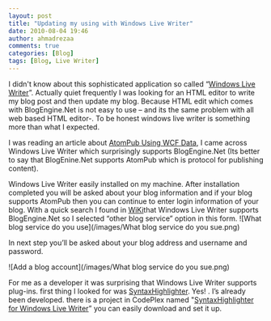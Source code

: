 ```yaml
---
layout: post
title: "Updating my using with Windows Live Writer"
date: 2010-08-04 19:46
author: ahmadrezaa
comments: true
categories: [Blog]
tags: [Blog, Live Writer]
---
```

I didn't know about this sophisticated application so called “[Windows Live Writer](http://explore.live.com/windows-live-writer)”. Actually quiet frequently I was looking for an HTML editor to write my blog post and then update my blog. Because HTML edit which comes with BlogEngine.Net is not easy to use – and its the same problem with all web based HTML editor-. To be honest windows live writer is something more than what I expected.

I was reading an article about [AtomPub Using WCF Data](http://msdn.microsoft.com/en-au/magazine/ff872392.aspx), I came across Windows Live Writer which surprisingly supports BlogEngine.Net (Its better to say that BlogEnine.Net supports AtomPub which is protocol for publishing content).

Windows Live Writer easily installed on my machine. After installation completed you will be asked about your blog information and if your blog supports AtomPub then you can continue to enter login information of your blog. With a quick search I found in [WiKi](http://en.wikipedia.org/wiki/Windows_Live_Writer)that Windows Live Writer supports BlogEngine.Net so I selected “other blog service” option in this form.
![What blog service do you use](/images/What blog service do you sue.png)

In next step you’ll be asked about your blog address and username and password.

![Add a blog account](/images/What blog service do you sue.png)

For me as a developer it was surprising that Windows Live Writer supports plug-ins. first thing I looked for was [SyntaxHighlighter](http://code.google.com/p/syntaxhighlighter/). Yes! . I’s already been developed. there is a project in CodePlex named "[SyntaxHighlighter for Windows Live Writer](http://wlwsyntaxhighlighter.codeplex.com/)” you can easily download and set it up.

